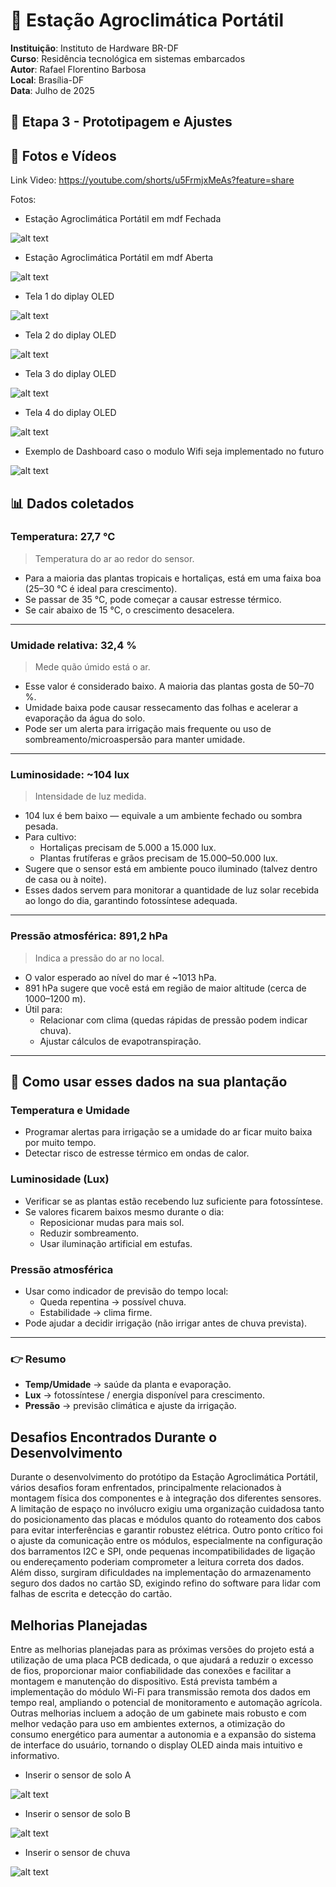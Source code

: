 # 🌾 Estação Agroclimática Portátil  

**Instituição**: Instituto de Hardware BR-DF  
**Curso**: Residência tecnológica em sistemas embarcados  
**Autor**: Rafael Florentino Barbosa  
**Local**: Brasília-DF  
**Data**: Julho de 2025  

## 🎯 Etapa 3 - Prototipagem e Ajustes   

## 🎥 Fotos e Vídeos 

Link Video: https://youtube.com/shorts/u5FrmjxMeAs?feature=share

Fotos:

- Estação Agroclimática Portátil em mdf Fechada

![alt text](fechado.jpeg)

- Estação Agroclimática Portátil em mdf Aberta

![alt text](aberto.jpeg)

- Tela 1 do diplay OLED

![alt text](<Tela 1.jpeg>)

- Tela 2 do diplay OLED

![alt text](<Tela 2.jpeg>)

- Tela 3 do diplay OLED

![alt text](<Tela 3.jpeg>)

- Tela 4 do diplay OLED

![alt text](<Tela 4.jpeg>)

-  Exemplo de Dashboard caso o modulo Wifi seja implementado no futuro 

![alt text](graficos.jpg)

## 📊 Dados coletados 

### Temperatura: 27,7 °C 
> Temperatura do ar ao redor do sensor.

- Para a maioria das plantas tropicais e hortaliças, está em uma faixa boa (25–30 °C é ideal para crescimento).  
- Se passar de 35 °C, pode começar a causar estresse térmico.  
- Se cair abaixo de 15 °C, o crescimento desacelera.

---

### Umidade relativa: 32,4 % 
> Mede quão úmido está o ar.

- Esse valor é considerado baixo. A maioria das plantas gosta de 50–70 %.  
- Umidade baixa pode causar ressecamento das folhas e acelerar a evaporação da água do solo.  
- Pode ser um alerta para irrigação mais frequente ou uso de sombreamento/microaspersão para manter umidade.

---

### Luminosidade: ~104 lux 
> Intensidade de luz medida.

- 104 lux é bem baixo — equivale a um ambiente fechado ou sombra pesada.  
- Para cultivo:  
  - Hortaliças precisam de 5.000 a 15.000 lux.  
  - Plantas frutíferas e grãos precisam de 15.000–50.000 lux.  
- Sugere que o sensor está em ambiente pouco iluminado (talvez dentro de casa ou à noite).  
- Esses dados servem para monitorar a quantidade de luz solar recebida ao longo do dia, garantindo fotossíntese adequada.

---

### Pressão atmosférica: 891,2 hPa 
> Indica a pressão do ar no local.

- O valor esperado ao nível do mar é ~1013 hPa.  
- 891 hPa sugere que você está em região de maior altitude (cerca de 1000–1200 m).  
- Útil para:  
  - Relacionar com clima (quedas rápidas de pressão podem indicar chuva).  
  - Ajustar cálculos de evapotranspiração.

---

## 🌾 Como usar esses dados na sua plantação 

### Temperatura e Umidade 
- Programar alertas para irrigação se a umidade do ar ficar muito baixa por muito tempo.  
- Detectar risco de estresse térmico em ondas de calor.

### Luminosidade (Lux) 
- Verificar se as plantas estão recebendo luz suficiente para fotossíntese.  
- Se valores ficarem baixos mesmo durante o dia:  
  - Reposicionar mudas para mais sol.  
  - Reduzir sombreamento.  
  - Usar iluminação artificial em estufas.

### Pressão atmosférica  
- Usar como indicador de previsão do tempo local:  
  - Queda repentina → possível chuva.  
  - Estabilidade → clima firme.  
- Pode ajudar a decidir irrigação (não irrigar antes de chuva prevista).

---

### 👉 Resumo 
- **Temp/Umidade** → saúde da planta e evaporação.  
- **Lux** → fotossíntese / energia disponível para crescimento.  
- **Pressão** → previsão climática e ajuste da irrigação.


## Desafios Encontrados Durante o Desenvolvimento 
Durante o desenvolvimento do protótipo da Estação Agroclimática Portátil, vários desafios foram enfrentados, principalmente relacionados à montagem física dos componentes e à integração dos diferentes sensores. A limitação de espaço no invólucro exigiu uma organização cuidadosa tanto do posicionamento das placas e módulos quanto do roteamento dos cabos para evitar interferências e garantir robustez elétrica. Outro ponto crítico foi o ajuste da comunicação entre os módulos, especialmente na configuração dos barramentos I2C e SPI, onde pequenas incompatibilidades de ligação ou endereçamento poderiam comprometer a leitura correta dos dados. Além disso, surgiram dificuldades na implementação do armazenamento seguro dos dados no cartão SD, exigindo refino do software para lidar com falhas de escrita e detecção do cartão.

## Melhorias Planejadas 
Entre as melhorias planejadas para as próximas versões do projeto está a utilização de uma placa PCB dedicada, o que ajudará a reduzir o excesso de fios, proporcionar maior confiabilidade das conexões e facilitar a montagem e manutenção do dispositivo. Está prevista também a implementação do módulo Wi-Fi para transmissão remota dos dados em tempo real, ampliando o potencial de monitoramento e automação agrícola. Outras melhorias incluem a adoção de um gabinete mais robusto e com melhor vedação para uso em ambientes externos, a otimização do consumo energético para aumentar a autonomia e a expansão do sistema de interface do usuário, tornando o display OLED ainda mais intuitivo e informativo.

- Inserir o sensor de solo A

![alt text](capacitivo.jpg)

- Inserir o sensor de solo B

![alt text](solo_umidade.jpg)

- Inserir o sensor de chuva

![alt text](sensor_chuva.jpg)